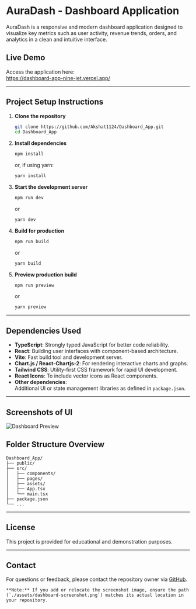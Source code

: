 # AuraDash - Dashboard Application



AuraDash is a responsive and modern dashboard application designed to visualize key metrics such as user activity, revenue trends, orders, and analytics in a clean and intuitive interface.

## Live Demo

Access the application here:  
https://dashboard-app-nine-jet.vercel.app/

---

## Project Setup Instructions

1. **Clone the repository**
   ```bash
   git clone https://github.com/Akshat1124/Dashboard_App.git
   cd Dashboard_App
   ```

2. **Install dependencies**
   ```bash
   npm install
   ```
   or, if using yarn:
   ```bash
   yarn install
   ```

3. **Start the development server**
   ```bash
   npm run dev
   ```
   or
   ```bash
   yarn dev
   ```

4. **Build for production**
   ```bash
   npm run build
   ```
   or
   ```bash
   yarn build
   ```

5. **Preview production build**
   ```bash
   npm run preview
   ```
   or
   ```bash
   yarn preview
   ```

---

## Dependencies Used

- **TypeScript**: Strongly typed JavaScript for better code reliability.
- **React**: Building user interfaces with component-based architecture.
- **Vite**: Fast build tool and development server.
- **Chart.js / React-Chartjs-2**: For rendering interactive charts and graphs.
- **Tailwind CSS**: Utility-first CSS framework for rapid UI development.
- **React Icons**: To include vector icons as React components.
- **Other dependencies**:  
  Additional UI or state management libraries as defined in `package.json`.

---

## Screenshots of UI
![Dashboard Preview](./assets/dashboard-preview.png)



## Folder Structure Overview

```
Dashboard_App/
├── public/
├── src/
│   ├── components/
│   ├── pages/
│   ├── assets/
│   ├── App.tsx
│   └── main.tsx
├── package.json
└── ...
```

---

## License

This project is provided for educational and demonstration purposes.

---

## Contact

For questions or feedback, please contact the repository owner via [GitHub](https://github.com/Akshat1124).

```
**Note:** If you add or relocate the screenshot image, ensure the path (`./assets/dashboard-screenshot.png`) matches its actual location in your repository.
